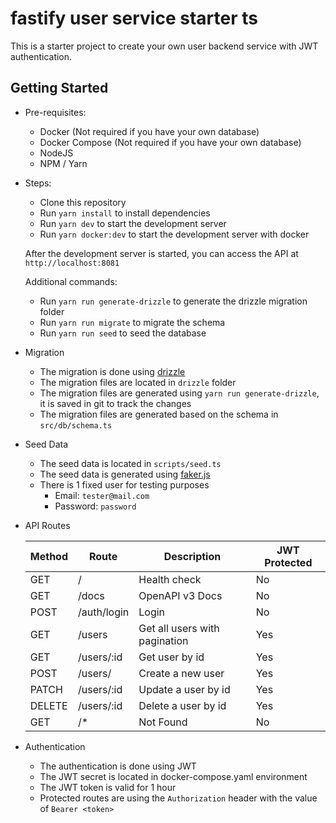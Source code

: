 # fastify user service starter ts

This is a starter project to create your own user backend service with JWT authentication.

## Getting Started

- Pre-requisites:

  - Docker (Not required if you have your own database)
  - Docker Compose (Not required if you have your own database)
  - NodeJS
  - NPM / Yarn

- Steps:

  - Clone this repository
  - Run `yarn install` to install dependencies
  - Run `yarn dev` to start the development server
  - Run `yarn docker:dev` to start the development server with docker

  After the development server is started, you can access the API at `http://localhost:8081`

  Additional commands:

  - Run `yarn run generate-drizzle` to generate the drizzle migration folder
  - Run `yarn run migrate` to migrate the schema
  - Run `yarn run seed` to seed the database

- Migration

  - The migration is done using [drizzle](https://orm.drizzle.team/)
  - The migration files are located in `drizzle` folder
  - The migration files are generated using `yarn run generate-drizzle`, it is saved in git to track the changes
  - The migration files are generated based on the schema in `src/db/schema.ts`

- Seed Data

  - The seed data is located in `scripts/seed.ts`
  - The seed data is generated using [faker.js](https://fakerjs.dev/)
  - There is 1 fixed user for testing purposes
    - Email: `tester@mail.com`
    - Password: `password`

- API Routes

  | Method | Route       | Description                   | JWT Protected |
  | ------ | ----------- | ----------------------------- | ------------- |
  | GET    | /           | Health check                  | No            |
  | GET    | /docs       | OpenAPI v3 Docs               | No            |
  | POST   | /auth/login | Login                         | No            |
  | GET    | /users      | Get all users with pagination | Yes           |
  | GET    | /users/:id  | Get user by id                | Yes           |
  | POST   | /users/     | Create a new user             | Yes           |
  | PATCH  | /users/:id  | Update a user by id           | Yes           |
  | DELETE | /users/:id  | Delete a user by id           | Yes           |
  | GET    | /\*         | Not Found                     | No            |

- Authentication

  - The authentication is done using JWT
  - The JWT secret is located in docker-compose.yaml environment
  - The JWT token is valid for 1 hour
  - Protected routes are using the `Authorization` header with the value of `Bearer <token>`
